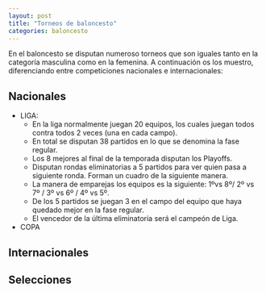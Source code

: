 ```yaml
---
layout: post
title: "Torneos de baloncesto"
categories: baloncesto
---
```


En el baloncesto se disputan numeroso torneos que son iguales tanto en la categoría masculina como en la femenina. A continuación os los muestro, diferenciando entre competiciones nacionales e internacionales:

## Nacionales

- LIGA:
  - En la liga normalmente juegan 20 equipos, los cuales juegan todos contra todos 2 veces (una en cada campo).
  - En total se disputan 38 partidos en lo que se denomina la fase regular.
  - Los 8 mejores al final de la temporada disputan los Playoffs.
  - Disputan rondas eliminatorias a 5 partidos para ver quien pasa a siguiente ronda. Forman un cuadro de la siguiente manera.
  - La manera de emparejas los equipos es la siguiente: 1ºvs 8º/ 2º vs 7º / 3º vs 6º / 4º vs 5º.
  - De los 5 partidos se juegan 3 en el campo del equipo que haya quedado mejor en la fase regular.
  - El vencedor de la última eliminatoria será el campeón de Liga.
- COPA

## Internacionales

## Selecciones
